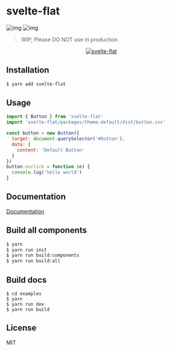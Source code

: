 # svelte-flat 

![img](http://img.shields.io/npm/v/svelte-flat.svg)
![img](http://img.shields.io/badge/license-MIT-blue.svg)

> WIP, Please DO NOT use in production.

<p align="center">
  <a href="https://jikkai.github.io/svelte-flat/">
    <img alt="svelte-flat" src="https://github.com/jikkai/svelte-flat/raw/master/examples/src/assets/logo.png">
  </a>
</p>

## Installation
```bash
$ yarn add svelte-flat
```

## Usage
```javascript
import { Button } from 'svelte-flat'
import 'svelte-flat/packages/theme-default/dist/button.css'

const button = new Button({
  target: document.querySelector('#button'),
  data: {
    content: 'Default Button'
  }
})
button.onclick = function (e) {
  console.log('hello world')
}
```

## Documentation
[Documentation](https://jikkai.github.io/svelte-flat/)

## Build all components
```bash
$ yarn 
$ yarn run init
$ yarn run build:components
$ yarn run build:all
```

## Build docs
```
$ cd examples
$ yarn
$ yarn run dev
$ yarn run build
```

## License
MIT